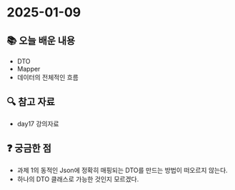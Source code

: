 # 2025-01-09

## 📚 오늘 배운 내용
- DTO
- Mapper
- 데이터의 전체적인 흐름

## 🔍 참고 자료
- day17 강의자료

## ❓ 궁금한 점
- 과제 1의 동적인 Json에 정확히 매핑되는 DTO를 만드는 방법이 떠오르지 않는다.
- 하나의 DTO 클래스로 가능한 것인지 모르겠다.